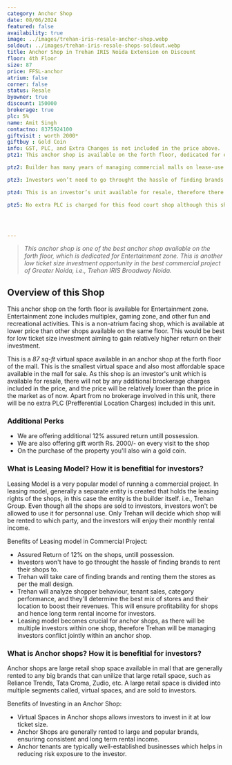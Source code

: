 ```yaml
---
category: Anchor Shop
date: 08/06/2024
featured: false
availability: true
image: ../images/trehan-iris-resale-anchor-shop.webp
soldout: ../images/trehan-iris-resale-shops-soldout.webp
title: Anchor Shop in Trehan IRIS Noida Extension on Discount
floor: 4th Floor
size: 87
price: FFSL-anchor
atrium: false
corner: false
status: Resale
byowner: true
discount: 150000
brokerage: true
plc: 5%
name: Amit Singh
contactno: 8375924100
giftvisit : worth 2000*
giftbuy : Gold Coin
info: GST, PLC, and Extra Changes is not included in the price above.
ptz1: This anchor shop is available on the forth floor, dedicated for entertainment zone including multiplexes, gaming zone, and other fun/recreational activities.

ptz2: Builder has many years of managing commercial malls on lease-use model, therefore investors can be assured to have consistent rental income for their investments for a very long period of time.

ptz3: Investors won’t need to go throught the hassle of finding brands to rent their shops to, as this hassle is undertaken by the builder.

ptz4: This is an investor’s unit available for resale, therefore there won’t be any brokerage charges, also it is available at a discounted market price.

ptz5: No extra PLC is charged for this food court shop although this shop is atrium facing.




---
```



> _This anchor shop is one of the best anchor shop available on the forth floor, which is dedicated for Entertainment zone. This is another low ticket size investment opportunity in the best commercial project of Greater Noida, i.e., Trehan IRIS Broadway Noida._

## Overview of this Shop

This anchor shop on the forth floor is available for Entertainment zone. Entertainment zone includes multiplex, gaming zone, and other fun and recreational activities. This is a non-atrium facing shop, which is available at lower price than other shops available on the same floor. This would be best for low ticket size investment aiming to gain relatively higher return on their investment.

This is a _87 sq-ft_ virtual space available in an anchor shop at the forth floor of the mall. This is the smallest virtual space and also most affordable space available in the mall for sale. As this shop is an investor's unit which is available for resale, there will not by any additional brockerage charges included in the price, and the price will be relatively lower than the price in the market as of now. Apart from no brokerage involved in this unit, there will be no extra PLC (Prefferential Location Charges) included in this unit.

### Additional Perks
* We are offering additional 12% assured return untill possession.
* We are also offering gift worth Rs. 2000/- on every visit to the shop
* On the purchase of the property you'll also win a gold coin.

### What is Leasing Model? How it is benefitial for investors?
Leasing Model is a very popular model of running a commercial project. In leasing model, generally a separate entity is created that holds the leasing rights of the shops, in this case the entity is the builder itself. i.e., Trehan Group. Even though all the shops are sold to investors, investors won't be allowed to use it for personnal use. Only Trehan will decide which shop will be rented to which party, and the investors will enjoy their monthly rental income.

Benefits of Leasing model in Commercial Project:
* Assured Return of 12% on the shops, untill possession.
* Investors won't have to go throught the hassle of finding brands to rent their shops to.
* Trehan will take care of finding brands and renting them the stores as per the mall design.
* Trehan will analyze shopper behaviour, tenant sales, category performance, and they'll determine the best mix of stores and their location to boost their revenues. This will ensure profitability for shops and hence long term rental income for investors.
* Leasing model becomes crucial for anchor shops, as there will be multiple investors within one shop, therefore Trehan will be managing investors conflict jointly within an anchor shop.

### What is Anchor shops? How it is benefitial for investors?
Anchor shops are large retail shop space available in mall that are generally rented to any big brands that can unilize that large retail space, such as Reliance Trends, Tata Croma, Zudio, etc. A large retail space is divided into multiple segments called, virtual spaces, and are sold to investors.

Benefits of Investing in an Anchor Shop:
* Virtual Spaces in Anchor shops allows investors to invest in it at low ticket size.
* Anchor Shops are generally rented to large and popular brands, ensurirng consistent and long term rental income.
* Anchor tenants are typically well-established businesses which helps in reducing risk exposure to the investor.